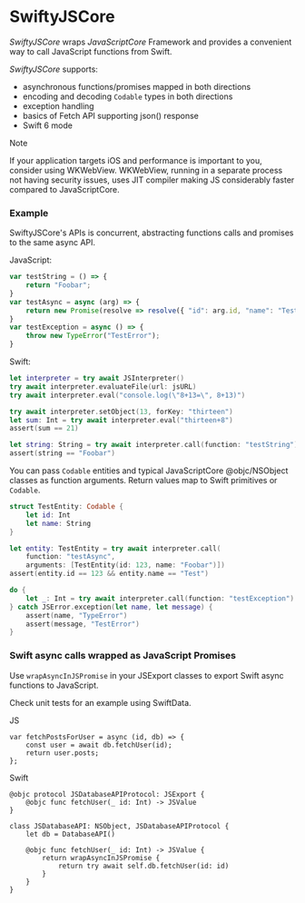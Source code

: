 # SwiftyJSCore

*SwiftyJSCore* wraps *JavaScriptCore* Framework and provides a convenient way
to call JavaScript functions from Swift.

*SwiftyJSCore* supports:
- asynchronous functions/promises mapped in both directions
- encoding and decoding `Codable` types in both directions
- exception handling
- basics of Fetch API supporting json() response
- Swift 6 mode

> [!NOTE]
> If your application targets iOS and performance is important to you, consider using WKWebView.
> WKWebView, running in a separate process not having security issues, uses JIT compiler making JS
> considerably faster compared to JavaScriptCore.

### Example

SwiftyJSCore's APIs is concurrent, abstracting functions calls and promises to the same async API.

JavaScript:
```javascript
var testString = () => {
    return "Foobar";
}
var testAsync = async (arg) => {
    return new Promise(resolve => resolve({ "id": arg.id, "name": "Test" }));
}
var testException = async () => {
    throw new TypeError("TestError");
}
```

Swift:
```swift
let interpreter = try await JSInterpreter()
try await interpreter.evaluateFile(url: jsURL)
try await interpreter.eval("console.log(\"8+13=\", 8+13)")

try await interpreter.setObject(13, forKey: "thirteen")
let sum: Int = try await interpreter.eval("thirteen+8")
assert(sum == 21)

let string: String = try await interpreter.call(function: "testString")
assert(string == "Foobar")
```

You can pass `Codable` entities and typical JavaScriptCore @objc/NSObject classes as function arguments.
Return values map to Swift primitives or `Codable`.

```swift
struct TestEntity: Codable {
    let id: Int
    let name: String
}

let entity: TestEntity = try await interpreter.call(
    function: "testAsync",
    arguments: [TestEntity(id: 123, name: "Foobar")])
assert(entity.id == 123 && entity.name == "Test")

do {
    let _: Int = try await interpreter.call(function: "testException")
} catch JSError.exception(let name, let message) {
    assert(name, "TypeError")
    assert(message, "TestError")
}
```

### Swift async calls wrapped as JavaScript Promises

Use `wrapAsyncInJSPromise` in your JSExport classes to export Swift async functions to JavaScript.

Check unit tests for an example using SwiftData.

JS
```
var fetchPostsForUser = async (id, db) => {
    const user = await db.fetchUser(id);
    return user.posts;
};
```

Swift
```
@objc protocol JSDatabaseAPIProtocol: JSExport {
    @objc func fetchUser(_ id: Int) -> JSValue
}

class JSDatabaseAPI: NSObject, JSDatabaseAPIProtocol {
    let db = DatabaseAPI()
    
    @objc func fetchUser(_ id: Int) -> JSValue {
        return wrapAsyncInJSPromise {
            return try await self.db.fetchUser(id: id)
        }
    }
}
```
